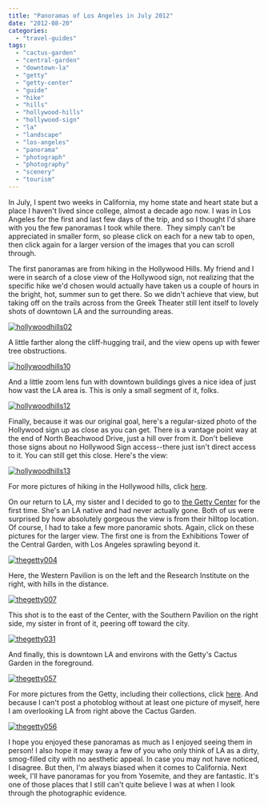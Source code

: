 ```yaml
---
title: "Panoramas of Los Angeles in July 2012"
date: "2012-08-20"
categories:
  - "travel-guides"
tags:
  - "cactus-garden"
  - "central-garden"
  - "downtown-la"
  - "getty"
  - "getty-center"
  - "guide"
  - "hike"
  - "hills"
  - "hollywood-hills"
  - "hollywood-sign"
  - "la"
  - "landscape"
  - "los-angeles"
  - "panorama"
  - "photograph"
  - "photography"
  - "scenery"
  - "tourism"
---
```


In July, I spent two weeks in California, my home state and heart state but a place I haven't lived since college, almost a decade ago now. I was in Los Angeles for the first and last few days of the trip, and so I thought I'd share with you the few panoramas I took while there.  They simply can't be appreciated in smaller form, so please click on each for a new tab to open, then click again for a larger version of the images that you can scroll through.

The first panoramas are from hiking in the Hollywood Hills. My friend and I were in search of a close view of the Hollywood sign, not realizing that the specific hike we'd chosen would actually have taken us a couple of hours in the bright, hot, summer sun to get there. So we didn't achieve that view, but taking off on the trails across from the Greek Theater still lent itself to lovely shots of downtown LA and the surrounding areas.

[![](http://s3.amazonaws.com/thegourmez-wpmedia/2012/08/hollywoodhills02-1024x61.jpg "hollywoodhills02")](http://s3.amazonaws.com/thegourmez-wpmedia/2012/08/hollywoodhills02.jpg)

A little farther along the cliff-hugging trail, and the view opens up with fewer tree obstructions.

[![](http://s3.amazonaws.com/thegourmez-wpmedia/2012/08/hollywoodhills10-1024x64.jpg "hollywoodhills10")](http://s3.amazonaws.com/thegourmez-wpmedia/2012/08/hollywoodhills10.jpg)

And a little zoom lens fun with downtown buildings gives a nice idea of just how vast the LA area is. This is only a small segment of it, folks.

[![](http://s3.amazonaws.com/thegourmez-wpmedia/2012/08/hollywoodhills12-1024x189.jpg "hollywoodhills12")](http://s3.amazonaws.com/thegourmez-wpmedia/2012/08/hollywoodhills12.jpg)

Finally, because it was our original goal, here's a regular-sized photo of the Hollywood sign up as close as you can get. There is a vantage point way at the end of North Beachwood Drive, just a hill over from it. Don't believe those signs about no Hollywood Sign access--there just isn't direct access to it. You can still get this close. Here's the view:

[![](http://s3.amazonaws.com/thegourmez-wpmedia/2012/08/hollywoodhills13.jpg "hollywoodhills13")](http://s3.amazonaws.com/thegourmez-wpmedia/2012/08/hollywoodhills13.jpg)

For more pictures of hiking in the Hollywood hills, click [here](https://www.facebook.com/media/set/?set=a.10150987013929607.421993.567409606&type=3 "Facebook Photos of Hollywood Hills Hiking").

On our return to LA, my sister and I decided to go to [the Getty Center](http://www.getty.edu/ "The Getty Center") for the first time. She's an LA native and had never actually gone. Both of us were surprised by how absolutely gorgeous the view is from their hilltop location. Of course, I had to take a few more panoramic shots. Again, click on these pictures for the larger view. The first one is from the Exhibitions Tower of the Central Garden, with Los Angeles sprawling beyond it.

[![](http://s3.amazonaws.com/thegourmez-wpmedia/2012/08/thegetty004-1024x480.jpg "thegetty004")](http://s3.amazonaws.com/thegourmez-wpmedia/2012/08/thegetty004.jpg)

Here, the Western Pavilion is on the left and the Research Institute on the right, with hills in the distance.

[![](http://s3.amazonaws.com/thegourmez-wpmedia/2012/08/thegetty007-1024x183.jpg "thegetty007")](http://s3.amazonaws.com/thegourmez-wpmedia/2012/08/thegetty007.jpg)

This shot is to the east of the Center, with the Southern Pavilion on the right side, my sister in front of it, peering off toward the city.

[![](http://s3.amazonaws.com/thegourmez-wpmedia/2012/08/thegetty031-1024x254.jpg "thegetty031")](http://s3.amazonaws.com/thegourmez-wpmedia/2012/08/thegetty031.jpg)

And finally, this is downtown LA and environs with the Getty's Cactus Garden in the foreground.

[![](http://s3.amazonaws.com/thegourmez-wpmedia/2012/08/thegetty057-1024x132.jpg "thegetty057")](http://s3.amazonaws.com/thegourmez-wpmedia/2012/08/thegetty057.jpg)

For more pictures from the Getty, including their collections, click [here](https://www.facebook.com/media/set/?set=a.10150993599739607.422905.567409606&type=3 "Photos of the Getty Center"). And because I can't post a photoblog without at least one picture of myself, here I am overlooking LA from right above the Cactus Garden.

[![](http://s3.amazonaws.com/thegourmez-wpmedia/2012/08/thegetty056.jpg "thegetty056")](http://s3.amazonaws.com/thegourmez-wpmedia/2012/08/thegetty056.jpg)

I hope you enjoyed these panoramas as much as I enjoyed seeing them in person! I also hope it may sway a few of you who only think of LA as a dirty, smog-filled city with no aesthetic appeal. In case you may not have noticed, I disagree. But then, I'm always biased when it comes to California. Next week, I'll have panoramas for you from Yosemite, and they are fantastic. It's one of those places that I still can't quite believe I was at when I look through the photographic evidence.
